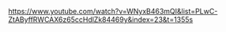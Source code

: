 https://www.youtube.com/watch?v=WNyxB463mQI&list=PLwC-ZtAByffRWCAX6z65ccHdlZk84469y&index=23&t=1355s